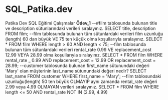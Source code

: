 # SQL_Patika.dev
Patika Dev SQL Eğitimi Çalışmalar
**Ödev_1**
--#film tablosunda bulunan title ve description sütunlarındaki verileri sıralayınız.
SELECT title, description FROM film;
--film tablosunda bulunan tüm sütunlardaki verileri film uzunluğu (length) 60 dan büyük VE 75 ten küçük olma koşullarıyla sıralayınız.
SELECT * FROM film
WHERE length > 60 AND length < 75;
--film tablosunda bulunan tüm sütunlardaki verileri rental_rate 0.99 VE replacement_cost 12.99 VEYA 28.99 olma koşullarıyla sıralayınız.
SELECT * FROM film
WHERE rental_rate _ 0.99 AND replacement_cost = 12.99 OR replacement_cost = 28.99;
--customer tablosunda bulunan first_name sütunundaki değeri 'Mary' olan müşterinin last_name sütunundaki değeri nedir?
SELECT last_name FROM customer
WHERE first_name = 'Mary';
--film tablosundaki uzunluğu(length) 50 ten büyük OLMAYIP aynı zamanda rental_rate değeri 2.99 veya 4.99 OLMAYAN verileri sıralayınız. 
SELECT * FROM film
WHERE length <= 50 AND rental_rate NOT IN (2.99, 4.99)
